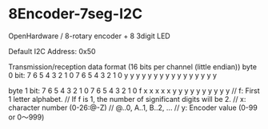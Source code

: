# 8Encoder-7seg-I2C
OpenHardware / 8-rotary encoder + 8 3digit LED 

Default I2C Address: 0x50

Transmission/reception data format
(16 bits per channel (little endian))
byte 0
bit: 7 6 5 4 3 2 1 0 7 6 5 4 3 2 1 0
     y y y y y y y y y y y y y y y y
     
byte 1
bit: 7 6 5 4 3 2 1 0 7 6 5 4 3 2 1 0
     f x x x x x y y y y y y y y y y
// f: First 1 letter alphabet.
//    If f is 1, the number of significant digits will be 2.
// x: character number (0-26:@-Z)
//    @..0, A..1, B..2, ...
// y: Encoder value (0-99 or 0〜999)
